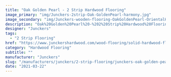 ```yaml
---
title: "Oak Golden Pearl - 2 Strip Hardwood Flooring"
image_primary: "img/Junckers-2strip-Oak-GoldenPearl-harmony.jpg"
image_secondary: "img/Junckers-wooden-flooring-OakGoldenPearl-OrientalHouse.jpg"
description: "Oak%20Golden%20Pearl%20-%202%20Strip%20Hardwood%20Flooring%0A%0AAn%20Oak%202%20Strip%20Board%20toned%20with%20a%20medium%20transparent%20grey%20reflective%20colour.%0A%0AThis%20floor%20is%20also%20available%20as%20ships%20decking.%20The%20black%20neoprene%20strip%20placed%20between%20the%20boards%20adds%20a%20maritime%20look%20to%20the%20floor.%0A%0ARead%20about%20Junckers%20Grey%20floors%20here%0A%0AGET%20FREE%20SAMPLE%20OR%20QUOTE"
designer: "Junckers"
tags: 
  - "2 Strip Flooring"
href: "https://www.junckershardwood.com/wood-flooring/solid-hardwood-flooring/2-strip-wooden-flooring/product-page/oak-golden-pearl-2-strip-hardwood-flooring"
category: "Hardwood Flooring"
subtitle: ""
manufacturer: "Junckers"
slug: "/manufacturers/junckers/2-strip-flooring/junckers-oak-golden-pearl-2-strip-hardwood-flooring"
date: "2021-03-22"
---
```

